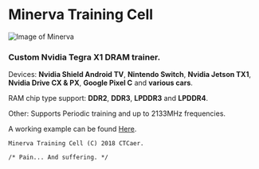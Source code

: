 # Minerva Training Cell

![Image of Minerva](https://ctcaer.com/wii/switch/minerva.png)


### Custom Nvidia Tegra X1 DRAM trainer.

Devices: **Nvidia Shield Android TV**, **Nintendo Switch**, **Nvidia Jetson TX1**, **Nvidia Drive CX & PX**, **Google Pixel C** and **various cars**.

RAM chip type support: **DDR2**, **DDR3**, **LPDDR3** and **LPDDR4**.

Other: Supports Periodic training and up to 2133MHz frequencies.


A working example can be found [Here](https://github.com/CTCaer/hekate/tree/master/modules/hekate_libsys_minerva).



```
Minerva Training Cell (C) 2018 CTCaer.

/* Pain... And suffering. */
```
